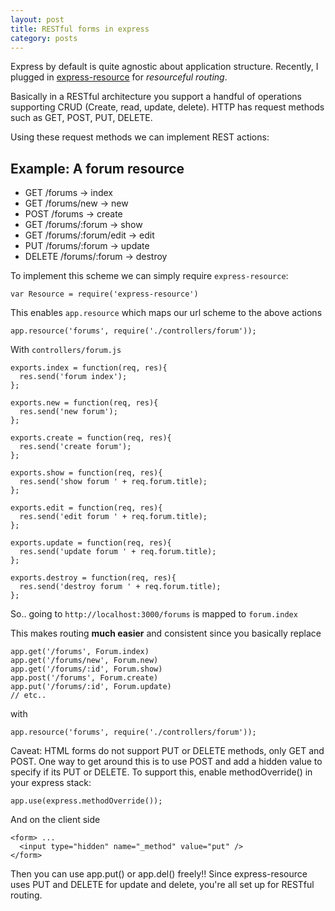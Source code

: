 ```yaml
---
layout: post
title: RESTful forms in express
category: posts
---
```


Express by default is quite agnostic about application structure. Recently, I plugged 
in [express-resource](https://github.com/visionmedia/express-resource) for *resourceful routing*.

Basically in a RESTful architecture you support a handful of operations supporting CRUD (Create, read, update, delete).
HTTP has request methods such as GET, POST, PUT, DELETE.

Using these request methods we can implement REST actions:

Example: A **forum** resource
-------
* GET     /forums              ->  index
* GET     /forums/new          ->  new
* POST    /forums              ->  create
* GET     /forums/:forum       ->  show
* GET     /forums/:forum/edit  ->  edit
* PUT     /forums/:forum       ->  update
* DELETE  /forums/:forum       ->  destroy

To implement this scheme we can simply require `express-resource`:
```
var Resource = require('express-resource')
```

This enables `app.resource` which maps our url scheme to the above actions

```
app.resource('forums', require('./controllers/forum'));
```

With `controllers/forum.js`
```
exports.index = function(req, res){
  res.send('forum index');
};

exports.new = function(req, res){
  res.send('new forum');
};

exports.create = function(req, res){
  res.send('create forum');
};

exports.show = function(req, res){
  res.send('show forum ' + req.forum.title);
};

exports.edit = function(req, res){
  res.send('edit forum ' + req.forum.title);
};

exports.update = function(req, res){
  res.send('update forum ' + req.forum.title);
};

exports.destroy = function(req, res){
  res.send('destroy forum ' + req.forum.title);
};
```

So.. going to `http://localhost:3000/forums` is mapped to `forum.index` 

This makes routing **much easier** and consistent since you basically replace
```
app.get('/forums', Forum.index)
app.get('/forums/new', Forum.new)
app.get('/forums/:id', Forum.show)
app.post('/forums', Forum.create)
app.put('/forums/:id', Forum.update)
// etc..
```

with 
```
app.resource('forums', require('./controllers/forum'));
```

Caveat: HTML forms do not support PUT or DELETE methods, only GET and POST. One way to get around this is 
to use POST and add a hidden value to specify if its PUT or DELETE. To support this, enable methodOverride() 
in your express stack:
```
app.use(express.methodOverride());
```

And on the client side
```
<form> ...
  <input type="hidden" name="_method" value="put" />
</form>
```

Then you can use app.put() or app.del() freely!! Since express-resource uses PUT and DELETE for update and delete,
you're all set up for RESTful routing.
